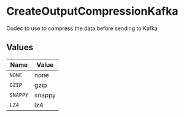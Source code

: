 # CreateOutputCompressionKafka

Codec to use to compress the data before sending to Kafka


## Values

| Name     | Value    |
| -------- | -------- |
| `NONE`   | none     |
| `GZIP`   | gzip     |
| `SNAPPY` | snappy   |
| `LZ4`    | lz4      |